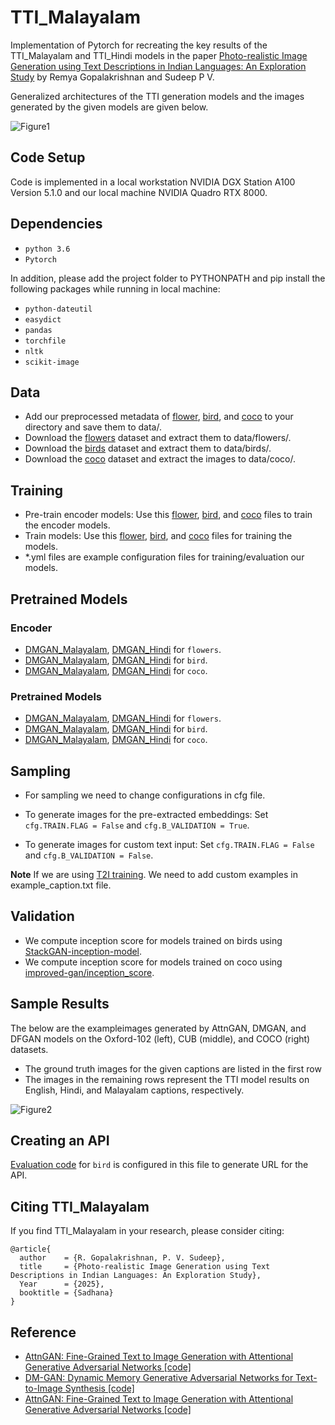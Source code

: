 # TTI_Malayalam
Implementation of Pytorch for recreating the key results of the TTI_Malayalam and TTI_Hindi models in the paper [Photo-realistic Image Generation using Text Descriptions in Indian Languages: An Exploration Study](https://link.springer.com) by Remya Gopalakrishnan and Sudeep P V.

Generalized architectures of the TTI generation models and the images generated by the given models are given below.

![Figure1](https://github.com/user-attachments/assets/cbaac273-4ee3-462f-a07b-8e1873cd092e)

## Code Setup

Code is implemented in a local workstation NVIDIA DGX Station A100 Version 5.1.0 and our local machine NVIDIA Quadro RTX 8000.

## Dependencies
* `python 3.6`
* `Pytorch`

In addition, please add the project folder to PYTHONPATH and pip install the following packages while running in local machine:

* `python-dateutil`
* `easydict`
* `pandas`
* `torchfile`
* `nltk`
* `scikit-image`

## Data
* Add our preprocessed metadata of [flower](), [bird](https://drive.google.com/drive/u/4/folders/1vkho36Lva15GhAFoMu9t8q3o6E_ojcYr), and [coco]() to your directory and save them to data/.
* Download the [flowers]() dataset and extract them to data/flowers/.
* Download the [birds](https://www.vision.caltech.edu/datasets/cub_200_2011/) dataset and extract them to data/birds/.
* Download the [coco]() dataset and extract the images to data/coco/.


## Training
* Pre-train encoder models: Use this [flower](), [bird](), and [coco]() files to train the encoder models.
* Train models: Use this [flower](), [bird](), and [coco]() files for training the models.
* *.yml files are example configuration files for training/evaluation our models.

## Pretrained Models
### Encoder

* [DMGAN_Malayalam](), [DMGAN_Hindi]() for `flowers`.
* [DMGAN_Malayalam](), [DMGAN_Hindi]() for `bird`.
* [DMGAN_Malayalam](), [DMGAN_Hindi]() for `coco`.

### Pretrained Models

* [DMGAN_Malayalam](), [DMGAN_Hindi]() for `flowers`.
* [DMGAN_Malayalam](), [DMGAN_Hindi]() for `bird`.
* [DMGAN_Malayalam](), [DMGAN_Hindi]() for `coco`.

## Sampling
* For sampling we need to change configurations in cfg file.

* To generate images for the pre-extracted embeddings: Set `cfg.TRAIN.FLAG = False` and `cfg.B_VALIDATION = True`.

* To generate images for custom text input: Set `cfg.TRAIN.FLAG = False` and `cfg.B_VALIDATION = False`.

**Note** If we are using [T2I training](). We need to add custom examples in example_caption.txt file.

## Validation
* We compute inception score for models trained on birds using [StackGAN-inception-model](https://github.com/hanzhanggit/StackGAN-inception-model).
* We compute inception score for models trained on coco using [improved-gan/inception_score](https://github.com/openai/improved-gan/tree/master/inception_score).

## Sample Results
The below are the exampleimages generated by AttnGAN, DMGAN, and DFGAN models on the Oxford-102 (left), CUB (middle), and COCO (right) datasets.

* The ground truth images for the given captions are listed in the first row
* The images in the remaining rows represent the TTI model results on English, Hindi, and Malayalam captions, respectively.
  
![Figure2](https://github.com/user-attachments/assets/a6f88c3f-037f-48da-9be5-8abdd342200d)

## Creating an API
[Evaluation code]() for `bird` is configured in this file to generate URL for the API.

## Citing TTI_Malayalam
If you find TTI_Malayalam in your research, please consider citing:
```
@article{
  author    = {R. Gopalakrishnan, P. V. Sudeep},
  title     = {Photo-realistic Image Generation using Text Descriptions in Indian Languages: An Exploration Study},
  Year      = {2025},
  booktitle = {Sadhana}
}
```

## Reference

* [AttnGAN: Fine-Grained Text to Image Generation with Attentional Generative Adversarial Networks [code]](https://github.com/taoxugit/AttnGAN)
* [DM-GAN: Dynamic Memory Generative Adversarial Networks for Text-to-Image Synthesis [code]](https://github.com/MinfengZhu/DM-GAN)
* [AttnGAN: Fine-Grained Text to Image Generation with Attentional Generative Adversarial Networks [code]](https://github.com/tobran/DF-GAN)
